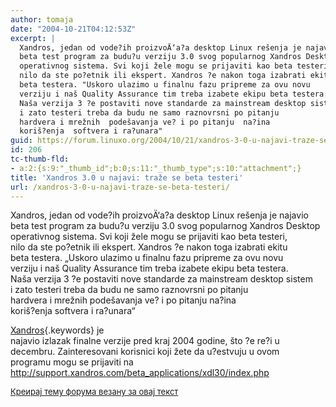 ```yaml
---
author: tomaja
date: "2004-10-21T04:12:53Z"
excerpt: |
  Xandros, jedan od vode?ih proizvoÄ‘a?a desktop Linux rešenja je najavio
  beta test program za budu?u verziju 3.0 svog popularnog Xandros Desktop
  operativnog sistema. Svi koji žele mogu se prijaviti kao beta testeri,
  nilo da ste po?etnik ili ekspert. Xandros ?e nakon toga izabrati ekitu
  beta testera. "Uskoro ulazimo u finalnu fazu pripreme za ovu novu
  verziju i naš Quality Assurance tim treba izabete ekipu beta testera.
  Naša verzija 3 ?e postaviti nove standarde za mainstream desktop sistem
  i zato testeri treba da budu ne samo raznovrsni po pitanju
  hardvera i mrežnih  podešavanja ve? i po pitanju  na?ina
  koriš?enja  softvera i ra?unara"
guid: https://forum.linuxo.org/2004/10/21/xandros-3-0-u-najavi-traze-se-beta-testeri/
id: 206
tc-thumb-fld:
- a:2:{s:9:"_thumb_id";b:0;s:11:"_thumb_type";s:10:"attachment";}
title: 'Xandros 3.0 u najavi: traže se beta testeri'
url: /xandros-3-0-u-najavi-traze-se-beta-testeri/
---
```

Xandros, jedan od vode?ih proizvoÄ‘a?a desktop Linux rešenja je najavio  
beta test program za budu?u verziju 3.0 svog popularnog Xandros Desktop  
operativnog sistema. Svi koji žele mogu se prijaviti kao beta testeri,  
nilo da ste po?etnik ili ekspert. Xandros ?e nakon toga izabrati ekitu  
beta testera. &#8222;Uskoro ulazimo u finalnu fazu pripreme za ovu novu  
verziju i naš Quality Assurance tim treba izabete ekipu beta testera.  
Naša verzija 3 ?e postaviti nove standarde za mainstream desktop sistem  
i zato testeri treba da budu ne samo raznovrsni po pitanju  
hardvera i mrežnih podešavanja ve? i po pitanju na?ina  
koriš?enja softvera i ra?unara&#8220;<!--break-->

[Xandros](http://www.xandros.com){.keywords} je  
najavio izlazak finalne verzije pred kraj 2004 godine, što ?e re?i u  
decembru. Zainteresovani korisnici koji žete da u?estvuju u ovom  
programu mogu se prijaviti na  
<http://support.xandros.com/beta_applications/xdl30/index.php>  
<font color="#333333" size="2"></p> 

<p>
  <a href="https://linuxo.org/nova-tema-na-forumu/?se_pid=206">Креирај тему форума везану за овај текст</a>
</p>
